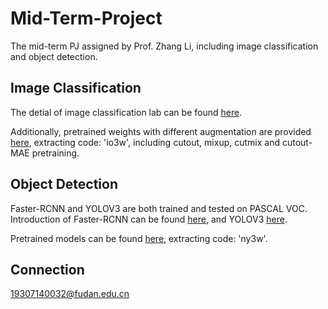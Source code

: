# Mid-Term-Project
The mid-term PJ assigned by Prof. Zhang Li, including image classification and object detection. 

## Image Classification
The detial of image classification lab can be found [here](https://github.com/Evergreen0929/Mid-Term-Project/tree/main/pytorch-cifar-models).

Additionally, pretrained weights with different augmentation are provided [here](https://pan.baidu.com/s/1FDBt87OKZ3mL3Y8YcbnnKw), extracting code: 'io3w', including cutout, mixup, cutmix and cutout-MAE pretraining.

## Object Detection
Faster-RCNN and YOLOV3 are both trained and tested on PASCAL VOC.  
Introduction of Faster-RCNN can be found [here](https://github.com/misads/easy_detection/blob/master/_assets/_docs/get_started.md), and YOLOV3 [here](https://github.com/Evergreen0929/Mid-Term-Project/tree/main/YOLOV3).

Pretrained models can be found [here](https://pan.baidu.com/s/11P2oUXbTZlN0XAuksBDExA), extracting code: 'ny3w'.

## Connection
19307140032@fudan.edu.cn
